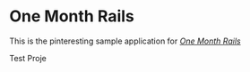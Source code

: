 # One Month Rails

This is the pinteresting sample application for
[*One Month Rails*](http://onemonthrails.com)

Test Proje

